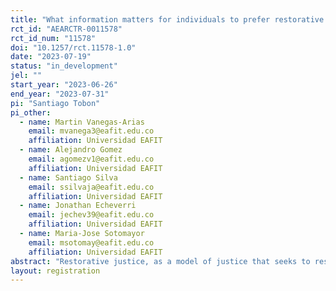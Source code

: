 ```yaml
---
title: "What information matters for individuals to prefer restorative over retributive justice? Evidence from survey experiments in high-conflict areas in Colombia"
rct_id: "AEARCTR-0011578"
rct_id_num: "11578"
doi: "10.1257/rct.11578-1.0"
date: "2023-07-19"
status: "in_development"
jel: ""
start_year: "2023-06-26"
end_year: "2023-07-31"
pi: "Santiago Tobon"
pi_other:
  - name: Martin Vanegas-Arias
    email: mvanega3@eafit.edu.co
    affiliation: Universidad EAFIT
  - name: Alejandro Gomez
    email: agomezv1@eafit.edu.co
    affiliation: Universidad EAFIT
  - name: Santiago Silva
    email: ssilvaja@eafit.edu.co
    affiliation: Universidad EAFIT
  - name: Jonathan Echeverri
    email: jechev39@eafit.edu.co
    affiliation: Universidad EAFIT
  - name: Maria-Jose Sotomayor
    email: msotomay@eafit.edu.co
    affiliation: Universidad EAFIT
abstract: "Restorative justice, as a model of justice that seeks to resolve conflicts through dialogue, agreement, accountability, and reparation of harm, has played a leading role in improving access to justice and reconstructing social and family relationships affected by the conflict. However, this model is not used frequently by citizens and State agents due to multiple factors ranging from shortcomings in its regulation to cultural beliefs regarding its effectiveness in resolving criminal conflicts. Instead, they prefer retributive justice mechanisms. To identify these biases, we propose an information provision survey experiment where we randomly give the respondent information about the effectiveness and reparation of the restorative justice mechanisms. This survey is run in 12 municipalities in Colombia highly affected by the armed conflict."
layout: registration
---
```



